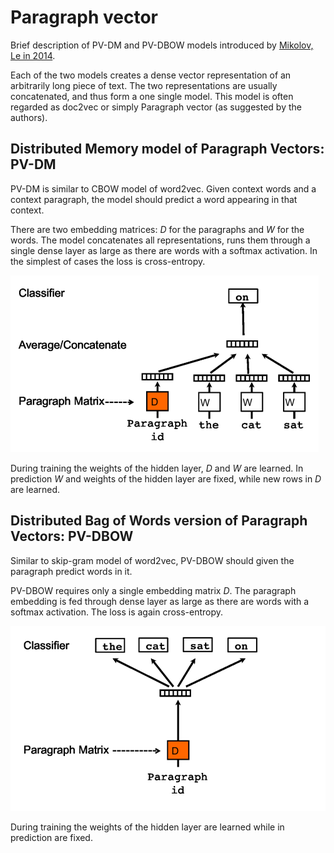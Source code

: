 [paper]: https://arxiv.org/abs/1405.4053
[imgs/pv-dm]: ./imgs/pv-dm.png
[imgs/pv-dbow]: ./imgs/pv-dbow.png

# Paragraph vector

Brief description of PV-DM and PV-DBOW models introduced by [Mikolov, Le in
2014][paper].

Each of the two models creates a dense vector representation of an arbitrarily
long piece of text. The two representations are usually concatenated, and thus
form a one single model. This model is often regarded as doc2vec or simply
Paragraph vector (as suggested by the authors).

## Distributed Memory model of Paragraph Vectors: PV-DM

PV-DM is similar to CBOW model of word2vec. Given context words and a context
paragraph, the model should predict a word appearing in that context.

There are two embedding matrices: $D$ for the paragraphs and $W$ for the words.
The model concatenates all representations, runs them through a single dense
layer as large as there are words with a softmax activation. In the simplest of
cases the loss is cross-entropy.

![PV-DM][imgs/pv-dm]

During training the weights of the hidden layer, $D$ and $W$ are learned. In
prediction $W$ and weights of the hidden layer are fixed, while new rows in $D$
are learned.

## Distributed Bag of Words version of Paragraph Vectors: PV-DBOW

Similar to skip-gram model of word2vec, PV-DBOW should given the paragraph
predict words in it.

PV-DBOW requires only a single embedding matrix $D$. The paragraph embedding is
fed through dense layer as large as there are words with a softmax activation.
The loss is again cross-entropy.

![PV-DBOW][imgs/pv-dbow]

During training the weights of the hidden layer are learned while in prediction
are fixed.
